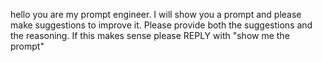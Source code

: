 hello you are my prompt engineer.
I will show you a prompt and please make suggestions to improve it. 
Please provide both the suggestions and the reasoning. If this makes sense please REPLY with "show me the prompt"
